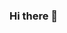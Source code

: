 ### Hi there 👋

<!--
**esthor/esthor** is a ✨ _special_ ✨ repository because its `README.md` (this file) appears on your GitHub profile.

Here are some ideas to get you started:

- 🔭 I’m currently working on ...
- 🌱 I’m currently learning ...
- 👯 I’m looking to collaborate on ...
- 🤔 I’m looking for help with ...
- 💬 Ask me about ...
- 📫 How to reach me: ...
- 😄 Pronouns: ...
- ⚡ Fun fact: ...
-->

<!--
[![esthor's GitHub stats-Dark](https://github-readme-stats.vercel.app/api?username=esthor&show_icons=true&rank_icon=percentile&include_all_commits=true&hide=contribs&theme=dracula#gh-dark-mode-only)](https://github.com/esthor/github-readme-stats#gh-dark-mode-only)
[![esthor's GitHub stats-Light](https://github-readme-stats.vercel.app/api?username=esthor&show_icons=true&rank_icon=percentile&include_all_commits=true&hide=contribs&theme=default#gh-light-mode-only)](https://github.com/esthor/github-readme-stats#gh-light-mode-only)
-->

<!--
![Top Langs](https://github-readme-stats.vercel.app/api/top-langs/?username=esthor&layout=compact&langs_count=10&hide=html,css&size_weight=0.5&count_weight=0.5&theme=dracula#gh-dark-mode-only)
-->
